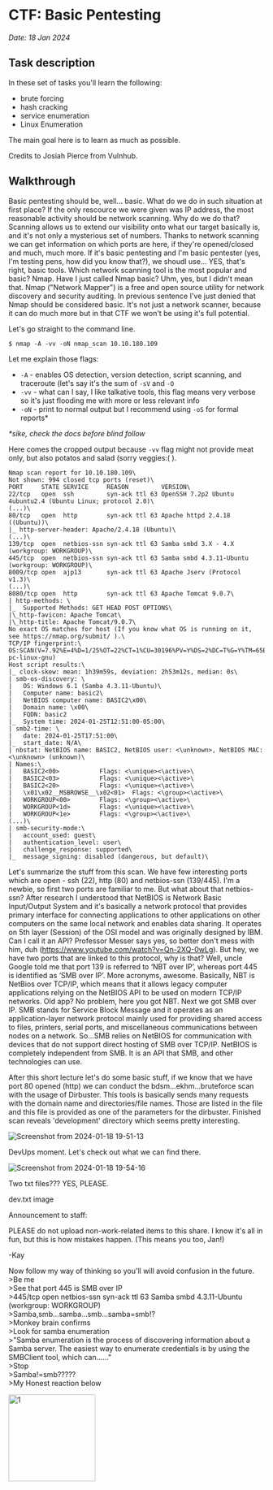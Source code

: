 # CTF: Basic Pentesting
 *Date: 18 Jan 2024*

## Task description
In these set of tasks you'll learn the following:

- brute forcing 
- hash cracking 
- service enumeration
- Linux Enumeration

The main goal here is to learn as much as possible.

Credits to Josiah Pierce from Vulnhub.

## Walkthrough

Basic pentesting should be, well... basic. What do we do in such situation at first place? 
If the only rescource we were given was IP address, the most reasonable activity should be network scanning. 
Why do we do that? Scanning allows us to extend our visibility onto what our target basically is, and it's not only a mysterious set of numbers.
Thanks to network scanning we can get information on which ports are here, if they're opened/closed and much, much more.
If it's basic pentesting and I'm basic pentester (yes, I'm testing pens, how did you know that?), we shoudl use... YES, that's right,
basic tools. Which network scanning tool is the most popular and basic? Nmap. Have I just called Nmap basic? Uhm, yes, but I didn't mean that.
Nmap ("Network Mapper") is a free and open source utility for network discovery and security auditing. In previous sentence I've just
denied that Nmap should be considered basic. It's not just a network scanner, because it can do much more but in that CTF we won't be using 
it's full potential.

Let's go straight to the command line.

`$ nmap -A -vv -oN nmap_scan 10.10.180.109`

Let me explain those flags:
- `-A` - enables OS detection, version detection, script scanning, and traceroute (let's say it's the sum of `-sV` and `-O`
- `-vv` - what can I say, I like talkative tools, this flag means very verbose so it's just flooding me with more or less relevant info
- `-oN` - print to normal output but I recommend using `-oS` for formal reports*

_*sike, check the docs before blind follow_

Here comes the cropped output because `-vv` flag might not provide meat only, but also potatos and salad (sorry veggies:( ).

```
Nmap scan report for 10.10.180.109\
Not shown: 994 closed tcp ports (reset)\
PORT     STATE SERVICE     REASON         VERSION\
22/tcp   open  ssh         syn-ack ttl 63 OpenSSH 7.2p2 Ubuntu 4ubuntu2.4 (Ubuntu Linux; protocol 2.0)\
(...)\
80/tcp   open  http        syn-ack ttl 63 Apache httpd 2.4.18 ((Ubuntu))\
|_ http-server-header: Apache/2.4.18 (Ubuntu)\
(...)\
139/tcp  open  netbios-ssn syn-ack ttl 63 Samba smbd 3.X - 4.X (workgroup: WORKGROUP)\
445/tcp  open  netbios-ssn syn-ack ttl 63 Samba smbd 4.3.11-Ubuntu (workgroup: WORKGROUP)\
8009/tcp open  ajp13       syn-ack ttl 63 Apache Jserv (Protocol v1.3)\
(...)\
8080/tcp open  http        syn-ack ttl 63 Apache Tomcat 9.0.7\
| http-methods: \
|_  Supported Methods: GET HEAD POST OPTIONS\
|\_http-favicon: Apache Tomcat\
|\_http-title: Apache Tomcat/9.0.7\
No exact OS matches for host (If you know what OS is running on it, see https://nmap.org/submit/ ).\
TCP/IP fingerprint:\
OS:SCAN(V=7.92%E=4%D=1/25%OT=22%CT=1%CU=30196%PV=Y%DS=2%DC=T%G=Y%TM=65B29F8OS:6%P=x86_64-pc-linux-gnu)
Host script results:\
|_ clock-skew: mean: 1h39m59s, deviation: 2h53m12s, median: 0s\
| smb-os-discovery: \
|   OS: Windows 6.1 (Samba 4.3.11-Ubuntu)\
|   Computer name: basic2\
|   NetBIOS computer name: BASIC2\x00\
|   Domain name: \x00\
|   FQDN: basic2
|_  System time: 2024-01-25T12:51:00-05:00\
| smb2-time: \
|   date: 2024-01-25T17:51:00\
|_  start_date: N/A\
| nbstat: NetBIOS name: BASIC2, NetBIOS user: <\unknown>, NetBIOS MAC: <\unknown> (unknown)\
| Names:\
|   BASIC2<00>           Flags: <\unique><\active>\
|   BASIC2<03>           Flags: <\unique><\active>\
|   BASIC2<20>           Flags: <\unique><\active>\
|   \x01\x02__MSBROWSE__\x02<01>  Flags: <\group><\active>\
|   WORKGROUP<00>        Flags: <\group><\active>\
|   WORKGROUP<1d>        Flags: <\unique><\active>\
|   WORKGROUP<1e>        Flags: <\group><\active>\
(...)\
| smb-security-mode:\
|   account_used: guest\
|   authentication_level: user\
|   challenge_response: supported\
|_  message_signing: disabled (dangerous, but default)\
```
Let's summarize the stuff from this scan.
We have few interesting ports which are open - ssh (22), http (80) and netbios-ssn (139/445). I'm a newbie, so first two ports are familiar to me. But what about that netbios-ssn? After research I understood that NetBIOS is Network Basic Input/Output System and it's basically a network protocol that provides primary interface for connecting applications to other applications on other computers on the same local network and enables data sharing. It operates on 5th layer (Session) of the OSI model and was originally designed by IBM. Can I call it an API? Professor Messer says yes, so better don't mess with him, duh (https://www.youtube.com/watch?v=Qn-2XQ-0wLg). 
But hey, we have two ports that are linked to this protocol, why is that? Well, uncle Google told me that port 139 is referred to ‘NBT over IP’, whereas port 445 is identified as ‘SMB over IP’. More acronyms, awesome. 
Basically, NBT is NetBios over TCP/IP, which means that it allows legacy computer applications relying on the NetBIOS API to be used on modern TCP/IP networks. Old app? No problem, here you got NBT. 
Next we got SMB over IP. SMB stands for Service Block Message and it operates as an application-layer network protocol mainly used for providing shared access to files, printers, serial ports, and miscellaneous communications between nodes on a network. So...SMB relies on NetBIOS for communication with devices that do not support direct hosting of SMB over TCP/IP. NetBIOS is completely independent from SMB. It is an API that SMB, and other technologies can use.

After this short lecture let's do some basic stuff, if we know that we have port 80 opened (http) we can conduct the bdsm...ekhm...bruteforce scan with the usage of Dirbuster. This tools is basically sends many requests with the domain name and directories/file names. Those are listed in the file and this file is provided as one of the parameters for the dirbuster.
Finished scan reveals 'development' directory which seems pretty interesting.

![Screenshot from 2024-01-18 19-51-13](https://github.com/Ne0-exe/TryHackMe/assets/64281657/e5dc5be0-f6cf-48ef-9410-09fa1cb900ab)

DevUps moment. Let's check out what we can find there.

![Screenshot from 2024-01-18 19-54-16](https://github.com/Ne0-exe/TryHackMe/assets/64281657/345e4208-de65-40bc-89b0-347fea8d0b5e)

Two txt files??? YES, PLEASE.

dev.txt image

Announcement to staff:

PLEASE do not upload non-work-related items to this share. I know it's all in fun, but
this is how mistakes happen. (This means you too, Jan!)

-Kay


Now follow my way of thinking so you'll will avoid confusion in the future.\
\>Be me\
\>See that port 445 is SMB over IP\
\>445/tcp  open  netbios-ssn syn-ack ttl 63 Samba smbd 4.3.11-Ubuntu (workgroup: WORKGROUP)\
\>Samba,smb...samba...smb...samba=smb!?\
\>Monkey brain confirms\
\>Look for samba enumeration\
\>"Samba enumeration is the process of discovering information about a Samba server. The easiest way to enumerate credentials is by using the SMBClient tool, which can......"\
\>Stop\
\>Samba!=smb?????\
\>My Honest reaction below

<img width="171" alt="1" src="https://github.com/Ne0-exe/TryHackMe/assets/64281657/203501cf-8147-493b-8cfc-40598f464ad4">








